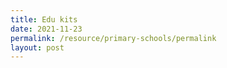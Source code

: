 ```yaml
---
title: Edu kits
date: 2021-11-23
permalink: /resource/primary-schools/permalink
layout: post
---
```

